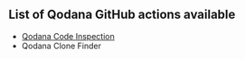 [//]: # (title: GithHub Actions)

## List of Qodana GitHub actions available

* [Qodana Code Inspection](https://github.com/marketplace/actions/qodana-code-inspection) 
* Qodana Clone Finder 
